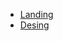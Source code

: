  - [Landing](https://masyatya.github.io/miami/)
 - [Desing](https://www.figma.com/file/nHz8bflIwJaWP3P99vKTH5/miami_home_new)
